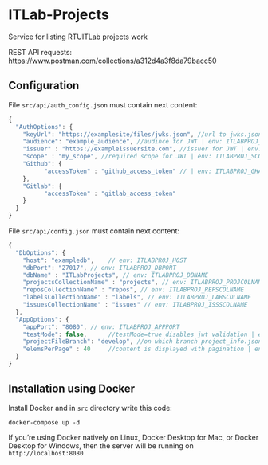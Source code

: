 # ITLab-Projects
Service for listing RTUITLab projects work

REST API requests: https://www.postman.com/collections/a312d4a3f8da79bacc50
## Configuration

File ```src/api/auth_config.json``` must contain next content:

```js
{
  "AuthOptions": {
    "keyUrl": "https://examplesite/files/jwks.json", //url to jwks.json | env: ITLABPROJ_KEYURL
    "audience": "example_audience", //audince for JWT | env: ITLABPROJ_AUDIENCE
    "issuer" : "https://exampleissuersite.com", //issuer for JWT | env: ITLABPROJ_ISSUER
    "scope" : "my_scope", //required scope for JWT | env: ITLABPROJ_SCOPE
    "Github": {
          "accessToken" : "github_access_token" // | env: ITLABPROJ_GHACCESSTOKEN
    },
    "Gitlab": {
          "accessToken" : "gitlab_access_token"
    }
  }
}
```
File ```src/api/config.json``` must contain next content:

```js
{
  "DbOptions": {
    "host": "exampledb",    // env: ITLABPROJ_HOST
    "dbPort": "27017", // env: ITLABPROJ_DBPORT
    "dbName" : "ITLabProjects", // env: ITLABPROJ_DBNAME
    "projectsCollectionName" : "projects", // env: ITLABPROJ_PROJCOLNAME
    "reposCollectionName" : "repos", // env: ITLABPROJ_REPSCOLNAME
    "labelsCollectionName" : "labels", // env: ITLABPROJ_LABSCOLNAME
    "issuesCollectionName" : "issues" // env: ITLABPROJ_ISSSCOLNAME
  },
  "AppOptions": {
    "appPort": "8080", // env: ITLABPROJ_APPPORT
    "testMode": false,      //testMode=true disables jwt validation | env: ITLABPROJ_TESTMODE
    "projectFileBranch": "develop", //on which branch project_info.json is situated | env: ITLABPROJ_ELEMSPERPAGE
    "elemsPerPage" : 40     //content is displayed with pagination | env: ITLABPROJ_PROJFILEBRANCH
  }
}
```

## Installation using Docker
Install Docker and in ```src``` directory write this code:
```
docker-compose up -d
```
If you’re using Docker natively on Linux, Docker Desktop for Mac, or Docker Desktop for Windows, then the server will be running on
```http://localhost:8080```